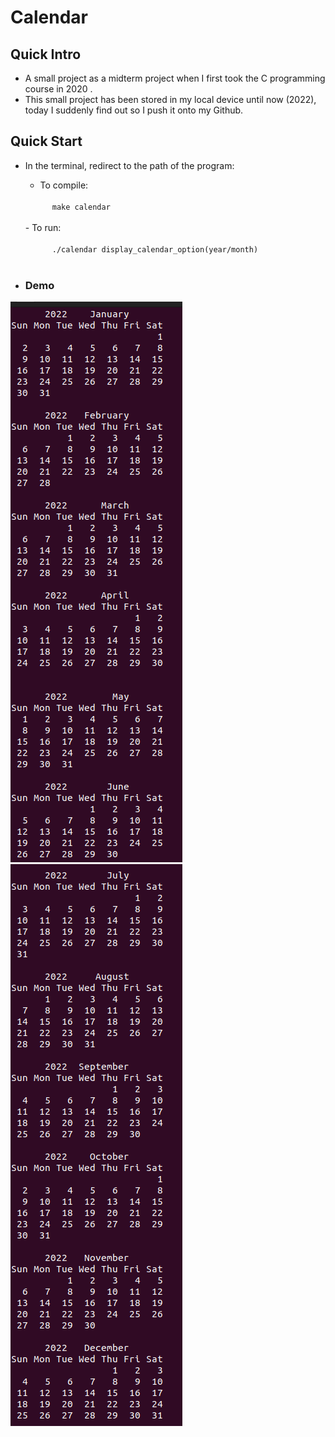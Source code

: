 # Calendar 
## Quick Intro
- A small project as a midterm project when I first took the C programming course in 2020 .
- This small project has been stored in my local device until now (2022), today I suddenly find out so I push it onto my Github.

## Quick Start
- In the terminal, redirect to the path of the program:
    - To compile:<br>
    <code>
        make calendar
    </code><br>
    - To run:<br>
    <code>
        ./calendar display_calendar_option(year/month)
    </code><br>

- ### Demo
![](/calendar_example_image/JanToJun.png)
<br>
![](/calendar_example_image/JulToDec.png)
